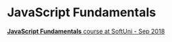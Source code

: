 # JavaScript Fundamentals

[**JavaScript Fundamentals** course at SoftUni - Sep 2018](https://softuni.bg/trainings/2080/js-fundamentals-september-2018)
